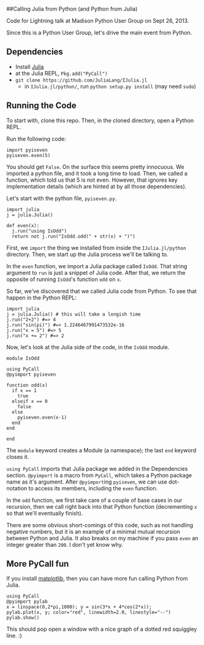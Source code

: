 ##Calling Julia from Python (and Python from Julia)

Code for Lightning talk at Madison Python User Group on Sept 26, 2013.

Since this is a Python User Group, let's drive the main event from Python.

## Dependencies

* Install [Julia](github.com/JuliaLang/Julia)
* at the Julia REPL, `Pkg.add("PyCall")`
* `git clone https://github.com/JuliaLang/IJulia.jl`
    + in `IJulia.jl/python/`, run `python setup.py install` (may need `sudo`)

## Running the Code

To start with, clone this repo.
Then, in the cloned directory, open a Python REPL.

Run the following code:

~~~~
import pyiseven
pyiseven.even(5)
~~~~

You should get `False`.
On the surface this seems pretty innocuous.
We imported a python file, and it took a long time to load.
Then, we called a function, which told us that 5 is not even.
However, that ignores key implementation details (which are hinted at by all those dependencies).

Let's start with the python file, `pyiseven.py`.

~~~~
import julia
j = julia.Julia()

def even(x):
  j.run("using IsOdd")
  return not j.run("IsOdd.odd(" + str(x) + ")")
~~~~

First, we `import` the thing we installed from inside the `IJulia.jl/python` directory.
Then, we start up the Julia process we'll be talking to.

In the `even` function, we import a Julia package called `IsOdd`.
That string argument to `run` is just a snippet of Julia code.
After that, we return the opposite of running `IsOdd`'s function `odd` on `x`.

So far, we've discovered that we called Julia code from Python.
To see that happen in the Python REPL:

~~~~
import julia
j = julia.Julia() # this will take a longish time
j.run("2+2") #=> 4
j.run("sin(pi)") #=> 1.2246467991473532e-16
j.run("x = 5") #=> 5
j.run("x += 2") #=> 2
~~~~

Now, let's look at the Julia side of the code, in the `IsOdd` module.

~~~~
module IsOdd

using PyCall
@pyimport pyiseven

function odd(x)
  if x == 1
    true
  elseif x == 0
    false
  else
    pyiseven.even(x-1)
  end
end

end
~~~~

The `module` keyword creates a Module (a namespace); the last `end` keyword closes it.

`using PyCall` imports that Julia package we added in the Dependencies section.
`@pyimport` is a macro from `PyCall`, which takes a Python package name as it's argument.
After `@pyimport`ing `pyiseven`, we can use dot-notation to access its members, including the `even` function.

In the `odd` function, we first take care of a couple of base cases in our recursion,
then we call right back into that Python function (decrementing `x` so that we'll eventually finish).

There are some obvious short-comings of this code, such as not handling negative numbers,
but it is an example of a minimal mutual recursion between Python and Julia.
It also breaks on my machine if you pass `even` an integer greater than `200`.
I don't yet know why.

## More PyCall fun

If you install [matplotlib](http://matplotlib.org/users/installing.html),
then you can have more fun calling Python from Julia.

~~~~
using PyCall
@pyimport pylab
x = linspace(0,2*pi,1000); y = sin(3*x + 4*cos(2*x));
pylab.plot(x, y; color="red", linewidth=2.0, linestyle="--")
pylab.show() 
~~~~

This should pop open a window with a nice graph of a dotted red squiggley line. :)
